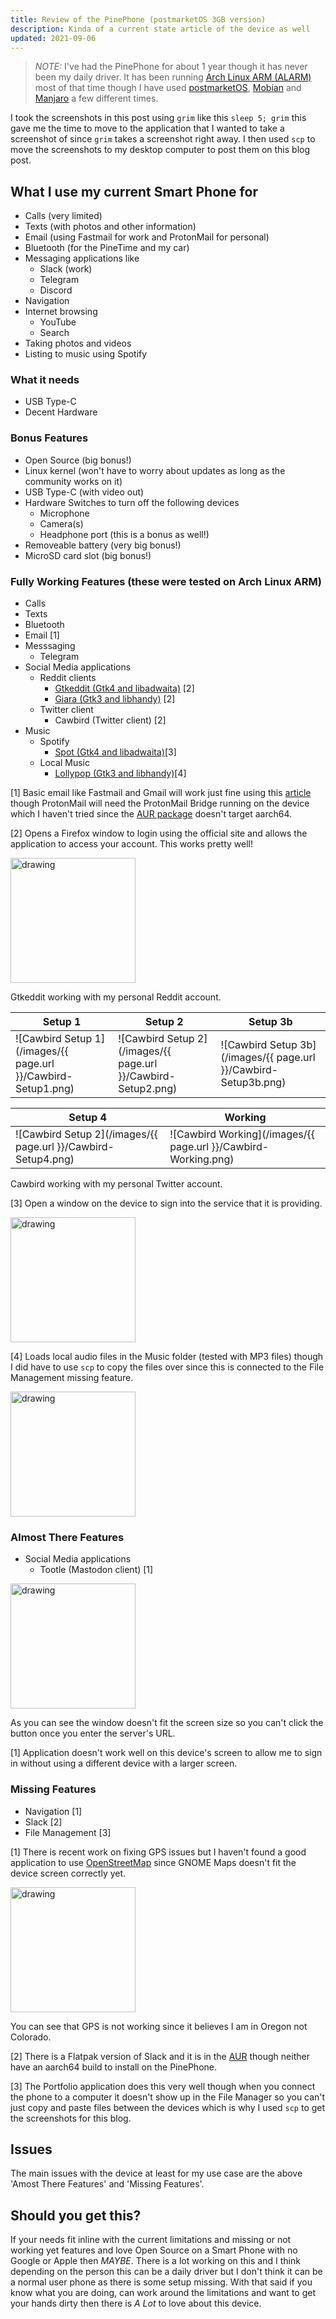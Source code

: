 ```yaml
---
title: Review of the PinePhone (postmarketOS 3GB version)
description: Kinda of a current state article of the device as well
updated: 2021-09-06
---
```


> *NOTE:* I've had the PinePhone for about 1 year though it has never been my daily driver. It has been running [Arch Linux ARM (ALARM)](https://github.com/dreemurrs-embedded/Pine64-Arch) most of that time though I have used [postmarketOS](https://wiki.postmarketos.org/wiki/PINE64_PinePhone_(pine64-pinephone)), [Mobian](https://wiki.mobian-project.org/doku.php?id=pinephone) and [Manjaro](https://forum.manjaro.org/t/manjaro-arm-beta13-with-phosh-pinephone/79665) a few different times.

I took the screenshots in this post using `grim` like this `sleep 5; grim` this gave me the time to move to the application that I wanted to take a screenshot of since `grim` takes a screenshot right away. I then used `scp` to move the screenshots to my desktop computer to post them on this blog post.

## What I use my current Smart Phone for

- Calls (very limited)
- Texts (with photos and other information)
- Email (using Fastmail for work and ProtonMail for personal)
- Bluetooth (for the PineTime and my car)
- Messaging applications like
    - Slack (work)
    - Telegram
    - Discord
- Navigation
- Internet browsing
    - YouTube
    - Search
- Taking photos and videos
- Listing to music using Spotify

### What it needs

- USB Type-C
- Decent Hardware

### Bonus Features

- Open Source (big bonus!)
- Linux kernel (won't have to worry about updates as long as the community works on it)
- USB Type-C (with video out)
- Hardware Switches to turn off the following devices
    - Microphone
    - Camera(s)
    - Headphone port (this is a bonus as well!)
- Removeable battery (very big bonus!)
- MicroSD card slot (big bonus!)

### Fully Working Features (these were tested on Arch Linux ARM)

- Calls
- Texts
- Bluetooth
- Email [1]
- Messsaging
    - Telegram
- Social Media applications
    - Reddit clients
        - [Gtkeddit (Gtk4 and libadwaita)](https://gitlab.com/caveman250/Gtkeddit) [2]
        - [Giara (Gtk3 and libhandy)](https://gitlab.gnome.org/World/giara) [2]
    - Twitter client
        -  Cawbird (Twitter client) [2]
- Music
    - Spotify
        - [Spot (Gtk4 and libadwaita)](https://github.com/xou816/spot)[3]
    - Local Music 
        - [Lollypop (Gtk3 and libhandy)](https://gitlab.gnome.org/World/lollypop)[4]

[1] Basic email like Fastmail and Gmail will work just fine using this [article](https://support.system76.com/articles/using-geary) though ProtonMail will need the ProtonMail Bridge running on the device which I haven't tried since the [AUR package](https://aur.archlinux.org/packages/protonmail-bridge/) doesn't target aarch64.

[2] Opens a Firefox window to login using the official site and allows the application to access your account. This works pretty well! 

<img src="/images/{{ page.url }}/Gtkeddit-Working.png" alt="drawing" width="200"/>

Gtkeddit working with my personal Reddit account.

| Setup 1 | Setup 2 | Setup 3b | 
| ------- | ------- | -------- | 
| ![Cawbird Setup 1](/images/{{ page.url }}/Cawbird-Setup1.png) | ![Cawbird Setup 2](/images/{{ page.url }}/Cawbird-Setup2.png) | ![Cawbird Setup 3b](/images/{{ page.url }}/Cawbird-Setup3b.png) |

| Setup 4 | Working |
| ------- | ------- | 
| ![Cawbird Setup 2](/images/{{ page.url }}/Cawbird-Setup4.png) | ![Cawbird Working](/images/{{ page.url }}/Cawbird-Working.png) |

Cawbird working with my personal Twitter account.

[3] Open a window on the device to sign into the service that it is providing.

<img src="/images/{{ page.url }}/Spot-Working.png" alt="drawing" width="200"/>

[4] Loads local audio files in the Music folder (tested with MP3 files) though I did have to use `scp` to copy the files over since this is connected to the File Management missing feature.

<img src="/images/{{ page.url }}/Lollypop-Working.png" alt="drawing" width="200"/>

### Almost There Features

- Social Media applications
    - Tootle (Mastodon client) [1]

<img src="/images/{{ page.url }}/Tootle-Not_Working.png" alt="drawing" width="200"/>

As you can see the window doesn't fit the screen size so you can't click the button once you enter the server's URL.

[1] Application doesn't work well on this device's screen to allow me to sign in without using a different device with a larger screen.

### Missing Features

- Navigation [1]
- Slack [2]
- File Management [3]

[1] There is recent work on fixing GPS issues but I haven't found a good application to use [OpenStreetMap](openstreetmap.org/) since GNOME Maps doesn't fit the device screen correctly yet.

<img src="/images/{{ page.url }}/GNOME-Maps-Not_Working.png" alt="drawing" width="200"/>

You can see that GPS is not working since it believes I am in Oregon not Colorado.

[2] There is a Flatpak version of Slack and it is in the [AUR](https://aur.archlinux.org/packages/slack-desktop/) though neither have an aarch64 build to install on the PinePhone.

[3] The Portfolio application does this very well though when you connect the phone to a computer it doesn't show up in the File Manager so you can't just copy and paste files between the devices which is why I used `scp` to get the screenshots for this blog.

## Issues

The main issues with the device at least for my use case are the above 'Amost There Features' and 'Missing Features'. 

## Should you get this?

If your needs fit inline with the current limitations and missing or not working yet features and love Open Source on a Smart Phone with no Google or Apple then *MAYBE*. There is a lot working on this and I think depending on the person this can be a daily driver but I don't think it can be a normal user phone as there is some setup missing. With that said if you know what you are doing, can work around the limitations and want to get your hands dirty then there is *A Lot* to love about this device.
